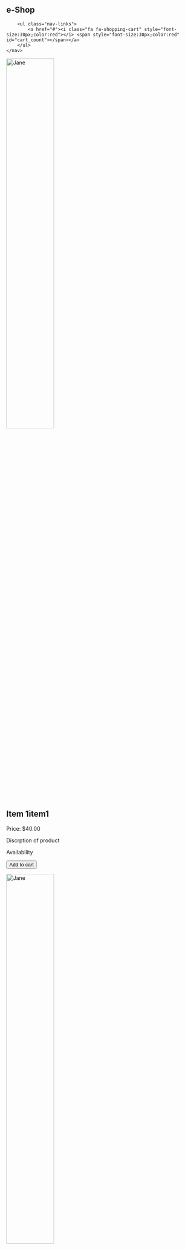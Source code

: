 <html>
<head>
    <title>e-Shop</title>
    <link rel="stylesheet" href="https://cdnjs.cloudflare.com/ajax/libs/font-awesome/4.7.0/css/font-awesome.min.css">
    <link rel="stylesheet" href="index.css">
</head>
<body>
    <nav>
        <div class="logo">
            <h2>e-Shop</h2>
        </div>

        <ul class="nav-links">
            <a href="#"><i class="fa fa-shopping-cart" style="font-size:30px;color:red"></i> <span style="font-size:30px;color:red" id="cart_count"></span></a>
        </ul>
    </nav>
<div class="scroll" id="item_contain">
        <div class="row" id="item_row1" >
            <div class="column">
              <div class="card" id="item1">
                <img src="item.png" alt="Jane" style="width:50%">
                <div class="container">
                  <h2 id="item1_name">Item 1item1</h2>
                  <p class="title" id="item1_price">Price: $40.00</p>
                  <p id="item1_discrp">Discrption of product</p>
                  <p id="item1_avial">Availability</p>
                  <p><button class="button" id="item1_button">Add to cart</button></p>
                </div>
              </div>
            </div>
<div class="column">
              <div class="card">
              <img src="item.png" alt="Jane" style="width:50%">
                <div class="container">
                  <h2>Item 3</h2>
                  <p class="title">Price: $40.00</p>
                  <p>Discrption of product</p>
                  <p>Availability</p>
                  <p><button class="button">Add to cart</button></p>
                </div>
              </div>
            </div>
          </div>
